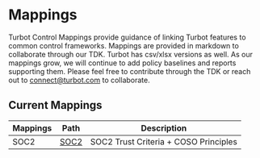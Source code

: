 # Mappings

Turbot Control Mappings provide guidance of linking Turbot features to common control frameworks.  Mappings are provided in markdown to collaborate through our TDK.  Turbot has csv/xlsx versions as well. As our mappings grow, we will continue to add policy baselines and reports supporting them.  Please feel free to contribute through the TDK or reach out to connect@turbot.com to collaborate.

## Current Mappings

| Mappings                    | Path                                                               | Description                                                                                             |
| --------------------------- | ------------------------------------------------------------------ | ------------------------------------------------------------------------------------------------------- |
| SOC2             | [SOC2](./soc2)                        | SOC2 Trust Criteria + COSO Principles      |

